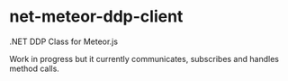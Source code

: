 # net-meteor-ddp-client
.NET DDP Class for Meteor.js

Work in progress but it currently communicates, subscribes and handles method calls.
